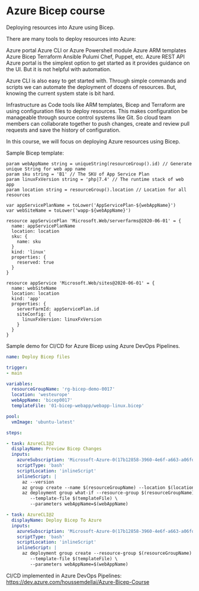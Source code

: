 # Azure Bicep course

Deploying resources into Azure using Bicep.

There are many tools to deploy resources into Azure:

Azure portal
Azure CLI or Azure Powershell module
Azure ARM templates
Azure Bicep
Terraform
Ansible
Pulumi
Chef, Puppet, etc.
Azure REST API
Azure portal is the simplest option to get started as it provides guidance on the UI. But it is not helpful with automation.

Azure CLI is also easy to get started with. Through simple commands and scripts we can automate the deployment of dozens of resources. But, knowing the current system state is bit hard.

Infrastructure as Code tools like ARM templates, Bicep and Terraform are using configuration files to deploy resources. This makes configuration be manageable through source control systems like Git. So cloud team members can collaborate together to push changes, create and review pull requests and save the history of configuration.

In this course, we will focus on deploying Azure resources using Bicep.

Sample Bicep template:

```bicep
param webAppName string = uniqueString(resourceGroup().id) // Generate unique String for web app name
param sku string = 'B1' // The SKU of App Service Plan
param linuxFxVersion string = 'php|7.4' // The runtime stack of web app
param location string = resourceGroup().location // Location for all resources

var appServicePlanName = toLower('AppServicePlan-${webAppName}')
var webSiteName = toLower('wapp-${webAppName}')

resource appServicePlan 'Microsoft.Web/serverfarms@2020-06-01' = {
  name: appServicePlanName
  location: location
  sku: {
    name: sku
  }
  kind: 'linux'
  properties: {
    reserved: true
  }
}

resource appService 'Microsoft.Web/sites@2020-06-01' = {
  name: webSiteName
  location: location
  kind: 'app'
  properties: {
    serverFarmId: appServicePlan.id
    siteConfig: {
      linuxFxVersion: linuxFxVersion
    }
  }
}
```

Sample demo for CI/CD for Azure Bicep using Azure DevOps Pipelines.

```yaml
name: Deploy Bicep files

trigger:
- main

variables:
  resourceGroupName: 'rg-bicep-demo-0017'
  location: 'westeurope'
  webAppName: 'bicep0017'
  templateFile: '01-bicep-webapp/webapp-linux.bicep'

pool:
  vmImage: 'ubuntu-latest'

steps:

- task: AzureCLI@2
  displayName: Preview Bicep Changes
  inputs:
    azureSubscription: 'Microsoft-Azure-0(17b12858-3960-4e6f-a663-a06fdae23428)'
    scriptType: 'bash'
    scriptLocation: 'inlineScript'
    inlineScript: |
      az --version
      az group create --name $(resourceGroupName) --location $(location)
      az deployment group what-if --resource-group $(resourceGroupName) \
         --template-file $(templateFile) \
         --parameters webAppName=$(webAppName)

- task: AzureCLI@2
  displayName: Deploy Bicep To Azure
  inputs:
    azureSubscription: 'Microsoft-Azure-0(17b12858-3960-4e6f-a663-a06fdae23428)'
    scriptType: 'bash'
    scriptLocation: 'inlineScript'
    inlineScript: |
      az deployment group create --resource-group $(resourceGroupName) \
         --template-file $(templateFile) \
         --parameters webAppName=$(webAppName)
```

CI/CD implemented in Azure DevOps Pipelines: https://dev.azure.com/houssemdellai/Azure-Bicep-Course
